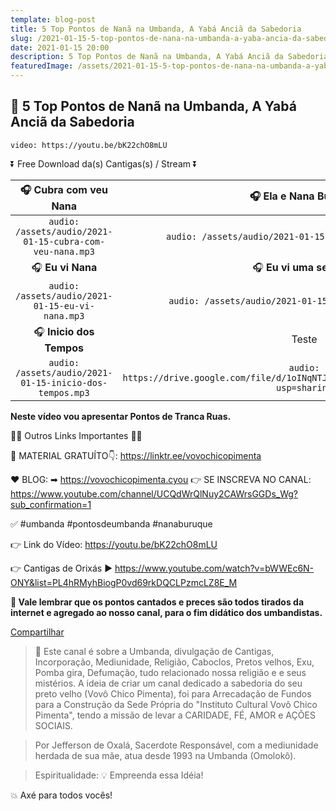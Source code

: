 ```yaml
---
template: blog-post
title: 5 Top Pontos de Nanã na Umbanda, A Yabá Anciã da Sabedoria
slug: /2021-01-15-5-top-pontos-de-nana-na-umbanda-a-yaba-ancia-da-sabedoria
date: 2021-01-15 20:00
description: 5 Top Pontos de Nanã na Umbanda, A Yabá Anciã da Sabedoria
featuredImage: /assets/2021-01-15-5-top-pontos-de-nana-na-umbanda-a-yaba-ancia-da-sabedoria.jpg
---
```

## **👊 5 Top Pontos de Nanã na Umbanda, A Yabá Anciã da Sabedoria**

<!-- #1: Embed through web URL -->
`video: https://youtu.be/bK22chO8mLU`

⏬ Free Download da(s) Cantigas(s) / Stream ⏬

|🎧 __Cubra com veu Nana__|🎧 __Ela e Nana Buruque__|
| :---: | :---: |
|`audio: /assets/audio/2021-01-15-cubra-com-veu-nana.mp3`|`audio: /assets/audio/2021-01-15-ela-e-nana-buruque.mp3`|
|🎧 __Eu vi Nana__|🎧 __Eu vi uma senhora__|
|`audio: /assets/audio/2021-01-15-eu-vi-nana.mp3`|`audio: /assets/audio/2021-01-15-eu-vi-uma-senhora.mp3`|
|🎧 __Inicio dos Tempos__|Teste|
|`audio: /assets/audio/2021-01-15-inicio-dos-tempos.mp3`|`audio: https://drive.google.com/file/d/1oINqNTJ8WmDnxyCEsufuhVNsO0WcrZfJ/view?usp=sharing`|

**Neste vídeo vou apresentar Pontos de Tranca Ruas.**

🔽🔽 Outros Links Importantes 🔽🔽

🎁 MATERIAL GRATUÍTO👇:
https://linktr.ee/vovochicopimenta

❤ BLOG: ➡ https://vovochicopimenta.cyou
👉 SE INSCREVA NO CANAL: https://www.youtube.com/channel/UCQdWrQlNuy2CAWrsGGDs_Wg?sub_confirmation=1

✅ #umbanda #pontosdeumbanda #nanaburuque

👉 Link do Vídeo: 
https://youtu.be/bK22chO8mLU

👉 Cantigas de Orixás
▶ https://www.youtube.com/watch?v=bWWEc6N-ONY&list=PL4hRMyhBiogP0vd69rkDQCLPzmcLZ8E_M

**🔴 Vale lembrar que os pontos cantados e preces são todos tirados da internet e agregado ao nosso canal, para o fim didático dos umbandistas.**

<div class="fb-share-button" data-href="https://www.vovochicopimenta.cyou/" data-layout="button_count" data-size="large"><a target="_blank" href="https://www.facebook.com/sharer/sharer.php?u=https%3A%2F%2Fwww.vovochicopimenta.cyou%2F&amp;src=sdkpreparse" class="fb-xfbml-parse-ignore">Compartilhar</a></div>

>🙏 Este canal é sobre a Umbanda, divulgação de Cantigas, Incorporação, Mediunidade, Religião, Caboclos, Pretos velhos, Exu, Pomba gira, Defumação, tudo relacionado nossa religião e  e seus mistérios.
A ideia de criar um canal dedicado a sabedoria do seu preto velho (Vovô Chico Pimenta), foi para Arrecadação de Fundos para a Construção da Sede Própria do "Instituto Cultural Vovô Chico Pimenta", tendo a missão de levar a CARIDADE, FÉ, AMOR e AÇÕES SOCIAIS.

>Por Jefferson de Oxalá, Sacerdote Responsável, com a mediunidade herdada de sua mãe, atua desde 1993 na Umbanda (Omolokô).

>Espiritualidade: 💡 Empreenda essa Idéia!

💥 Axé para todos vocês!